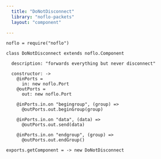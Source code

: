 ```yaml
---
  title: "DoNotDisconnect"
  library: "noflo-packets"
  layout: "component"

---
```


    noflo = require("noflo")
    
    class DoNotDisconnect extends noflo.Component
    
      description: "forwards everything but never disconnect"
    
      constructor: ->
        @inPorts =
          in: new noflo.Port
        @outPorts =
          out: new noflo.Port
    
        @inPorts.in.on "begingroup", (group) =>
          @outPorts.out.beginGroup(group)
    
        @inPorts.in.on "data", (data) =>
          @outPorts.out.send(data)
    
        @inPorts.in.on "endgroup", (group) =>
          @outPorts.out.endGroup()
    
    exports.getComponent = -> new DoNotDisconnect
    

